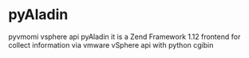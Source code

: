 # pyAladin
pyvmomi vsphere api
pyAladin it is a Zend Framework 1.12 frontend for collect information via vmware vSphere api with python cgibin
